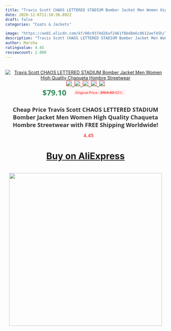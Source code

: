 ```yaml
---
title: "Travis Scott CHAOS LETTERED STADIUM Bomber Jacket Men Women High Quality Chaqueta Hombre Streetwear"
date: 2020-12-6T11:10:36.892Z
draft: false
categories: "Coats & Jackets"

image: "https://ae01.alicdn.com/kf/H0c9374d26af2461f8bd8e6c0612aef45h/Travis-Scott-CHAOS-LETTERED-STADIUM-Bomber-Jacket-Men-Women-High-Quality-Chaqueta-Hombre-Streetwear.jpg"
description: "Travis Scott CHAOS LETTERED STADIUM Bomber Jacket Men Women High Quality Chaqueta Hombre Streetwear"
author: Marsha
ratingvalue: 4.45
reviewcount: 2.000
---
```

<br>
<div style="text-align: center;">
<a href="https://s.click.aliexpress.com/e/_AS9oev" target="_blank" rel="nofollow noopener noreferrer"><img alt="Travis Scott CHAOS LETTERED STADIUM Bomber Jacket Men Women High Quality Chaqueta Hombre Streetwear" class="magnifier-image" src="https://ae01.alicdn.com/kf/H0c9374d26af2461f8bd8e6c0612aef45h/Travis-Scott-CHAOS-LETTERED-STADIUM-Bomber-Jacket-Men-Women-High-Quality-Chaqueta-Hombre-Streetwear.jpg_640x640.jpg">
<br>
<img style="border:1px solid salmon" src="https://ae01.alicdn.com/kf/H0c9374d26af2461f8bd8e6c0612aef45h/Travis-Scott-CHAOS-LETTERED-STADIUM-Bomber-Jacket-Men-Women-High-Quality-Chaqueta-Hombre-Streetwear.jpg_120x120.jpg">&nbsp;&nbsp;<img style="border:1px solid salmon" src="https://ae01.alicdn.com/kf/H8f608f134e0747698bfd2c08146c8443l/Travis-Scott-CHAOS-LETTERED-STADIUM-Bomber-Jacket-Men-Women-High-Quality-Chaqueta-Hombre-Streetwear.jpg_120x120.jpg">&nbsp;&nbsp;<img style="border:1px solid salmon" src="https://ae01.alicdn.com/kf/H7b466b8a4eb04ed3bf2c8cc0eb897290M/Travis-Scott-CHAOS-LETTERED-STADIUM-Bomber-Jacket-Men-Women-High-Quality-Chaqueta-Hombre-Streetwear.jpg_120x120.jpg">&nbsp;&nbsp;<img style="border:1px solid salmon" src="https://ae01.alicdn.com/kf/H39476ca48baa48e08dc3ebeee95fc0f7y/Travis-Scott-CHAOS-LETTERED-STADIUM-Bomber-Jacket-Men-Women-High-Quality-Chaqueta-Hombre-Streetwear.jpg_120x120.jpg">&nbsp;&nbsp;<img style="border:1px solid salmon" src="https://ae01.alicdn.com/kf/Hb83119222a9949f88aee16eb576d9db86/Travis-Scott-CHAOS-LETTERED-STADIUM-Bomber-Jacket-Men-Women-High-Quality-Chaqueta-Hombre-Streetwear.jpg_120x120.jpg"></a></div><br0>
<div style="text-align: center;"><span style="background-color: white; border: 0px; box-sizing: border-box; color: seagreen; display: inline-block; font-family: &quot;open sans&quot; , &quot;arial&quot; , &quot;helvetica&quot; , sans-serif , &quot;heiti&quot;; font-size: 24px; font-stretch: inherit; font-weight: 700; line-height: inherit; margin: 0px 10px 0px 0px; padding: 0px; vertical-align: middle;">$79.10 </span>
<span style="background: rgb(255 , 241 , 241); border-radius: 3px; border: 0px; box-sizing: border-box; color: #ff4747; display: inline-block; font-family: inherit; font-size: 12px; font-stretch: inherit; font-style: inherit; font-variant: inherit; font-weight: 600; line-height: inherit; margin: 0px; padding: 2px 5px; transform: scale(0.9); vertical-align: middle;">Original Price : <b style="text-decoration: line-through;">$164.80 </b> 52%&nbsp;&nbsp;</span></div>
<h1 style="color: #333333; display: inline-block; font-family: &quot;open sans&quot; , &quot;arial&quot; , &quot;helvetica&quot; , sans-serif , &quot;heiti&quot;; font-size: 18px; font-stretch: inherit; font-weight: 700; text-align: center;">Cheap Price Travis Scott CHAOS LETTERED STADIUM Bomber Jacket Men Women High Quality Chaqueta Hombre Streetwear with FREE Shipping Worldwide!</h1>
<div style="color: #ff4747; text-align: center;">
<img src="https://4.bp.blogspot.com/-M0ZcTcb-5uY/XleCXlxnR4I/AAAAAAAAAEc/OrjgMkXV1oMQFaCRZj5HQwOCBcu3w1FegCPcBGAYYCw/s1600/star.png" style="height: 15px;">&nbsp;<b>4.45</b></div>
<div class="button_cont" align="center"><a class="buynow_a" href="https://s.click.aliexpress.com/e/_AS9oev" target="_blank" rel="nofollow noopener noreferrer"><H1>Buy on AliExpress</H1></a></div><br>
<div class="separator" style="clear: both; text-align: center;">
<img src="https://lh3.googleusercontent.com/-pTy5HemUv9M/XlePHvY0dAI/AAAAAAAAAE4/0nX5iRUoIWY8eMW9Dpxeirr157OZliDIgCLcBGAsYHQ/s1600/badge.gif" width="480">
</div>
